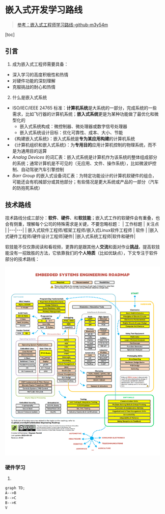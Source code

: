 # 嵌入式开发学习路线
> [参考：嵌入式工程师学习路线-github-m3y54m](https://www.github.com/m3y54m/Embedded-Engineering-Roadmap)  

[toc]

## 引言
1) 成为嵌入式工程师需要具备：
* 深入学习的高度积极性和热情
* 对硬件功能的深刻理解
* 克服挑战的耐心和热情
2) 什么是嵌入式系统
* ISO/IEC/IEEE 24765 标准：**计算机系统**是大系统的一部分，完成系统的一些需求，比如飞行器的计算机系统；**嵌入式系统**更是为某种功能做了最优化和微型化的
  * 嵌入式系统构成：微控制器、微处理器或数字信号处理器
  * 嵌入式系统设计目标：优化可靠性、成本、大小、节能
* 《构建嵌入式系统》：嵌入式系统是**专为某应用构建**的计算机系统
* 《计算机组织和嵌入式系统》：为**专用目的**应用计算机控制的物理系统，而不是为通用目的运算
* *Analog Devices* 的词汇表：嵌入式系统是计算机作为该系统的整体组成部分的系统；通常计算机是不可见的（无应用、文件、操作系统），比如微波炉控制、自动驾驶汽车引擎控制
* *Barr Group* 的嵌入式设备词汇表：为特定功能设计的计算机软硬件的组合，可能还会有机械部分或其他部分；有些情况是更大系统或产品的一部分（汽车的防抱死系统）
## 技术路线
技术路线分成三部分：**软件**、**硬件**、和**软技能**；嵌入式工作的软硬件会有重叠，也会有侧重，理解每个公司的特殊需求是关键，不要忽略标题：
| 工作标题 | 关注点 |
|---|---|
| 嵌入式软件工程师/框架工程师/嵌入式Linux软件工程师 | 软件 |
|嵌入式硬件工程师/硬件设计工程师|硬件|
|嵌入式系统工程师|软件和硬件|

软技能不仅仅靠阅读和看视频，更靠的是跟其他人**交流**和面对作业**挑战**，提高软技能没有一招致胜的方法，它依靠我们的**个人特质**（比如优缺点），下文专注于软件部分的技术路线：

![嵌入式系统技术路线](Embedded-Engineering-Roadmap.png)
### 硬件学习
1) 

``` mermaid
graph TD;
A-->B
B-->C
B-->K
V

```